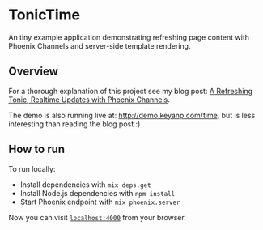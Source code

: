 # TonicTime

An tiny example application demonstrating refreshing page content with Phoenix Channels and server-side template rendering.

## Overview

For a thorough explanation of this project see my blog post:
[A Refreshing Tonic, Realtime Updates with Phoenix Channels](http://keyanp.com/a-refreshing-tonic-realtime-updates-with-phoenix-channels.html).

The demo is also running live at: http://demo.keyanp.com/time, but is less interesting than reading the blog post :)

## How to run

To run locally:

  * Install dependencies with `mix deps.get`
  * Install Node.js dependencies with `npm install`
  * Start Phoenix endpoint with `mix phoenix.server`

Now you can visit [`localhost:4000`](http://localhost:4000) from your browser.
